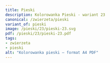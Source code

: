 ```yaml
---
title: Pieski
description: Kolorowanka Pieski - wariant 23
canonical: /zwierzeta/pieski
variant_of: pieski
image: /pieski/23/pieski-23.svg
pdf: /pieski/23/pieski-23.pdf
tags:
- zwierzeta
- pieski
alt: "Kolorowanka pieski – format A4 PDF"
---
```


